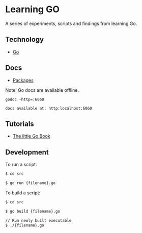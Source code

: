 # Learning GO

A series of experiments, scripts and findings from learning Go.

## Technology

* [Go](https://golang.org/)

## Docs

* [Packages](https://golang.org/pkg)

Note: Go docs are available offline.

```
godoc -http=:6060

docs available at: http:localhost:6060
```


## Tutorials

* [The little Go Book](https://www.openmymind.net/assets/go/go.pdf) 

## Development

To run a script:

```bash
$ cd src

$ go run {filename}.go

```

To build a script:

```bash
$ cd src

$ go build {filename}.go

// Run newly built executable
$ ./{filename}.go

```